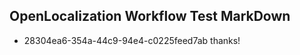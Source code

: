## OpenLocalization Workflow Test MarkDown
* 28304ea6-354a-44c9-94e4-c0225feed7ab 
thanks!<!--HONumber=Mar16_HO2-->
